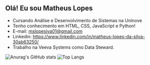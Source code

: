 ##  Olá! Eu sou Matheus Lopes

- Cursando Análise e Desenvolvimento de Sistemas na Uninove
- Tenho conhecimento em HTML, CSS, JavaScript e Python!
- E-mail: mslopesiva01@gmail.com
- Linkedin: https://www.linkedin.com/in/matheus-lopes-da-silva-30ab63250/
- Trabalho na Veeva Systems como Data Steward.

![Anurag's GitHub stats](https://github-readme-stats.vercel.app/api?username=TheusLopes01&show_icons=true&theme=radical)
![Top Langs](https://github-readme-stats.vercel.app/api/top-langs/?username=TheusLopes01&layout=compact)
